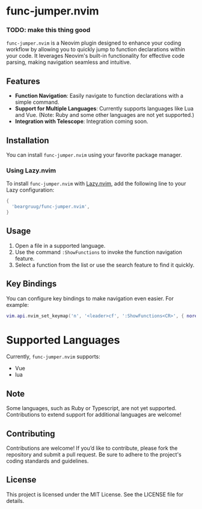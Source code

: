# func-jumper.nvim
### TODO: make this thing good

`func-jumper.nvim` is a Neovim plugin designed to enhance your coding workflow by allowing you to quickly jump to function declarations within your code. It leverages Neovim's built-in functionality for effective code parsing, making navigation seamless and intuitive.

## Features

- **Function Navigation**: Easily navigate to function declarations with a simple command.
- **Support for Multiple Languages**: Currently supports languages like Lua and Vue. (Note: Ruby and some other languages are not yet supported.)
- **Integration with Telescope**: Integration coming soon.

## Installation

You can install `func-jumper.nvim` using your favorite package manager.

### Using Lazy.nvim
To install `func-jumper.nvim` with [Lazy.nvim](https://github.com/folke/lazy.nvim), add the following line to your Lazy configuration:

```lua
{
  'beargruug/func-jumper.nvim',
}
```

## Usage
1. Open a file in a supported language.
2. Use the command `:ShowFunctions` to invoke the function navigation feature.
3. Select a function from the list or use the search feature to find it quickly.

## Key Bindings
You can configure key bindings to make navigation even easier. For example:

```lua
vim.api.nvim_set_keymap('n', '<leader>cf', ':ShowFunctions<CR>', { noremap = true, silent = true })
```
# Supported Languages
Currently, `func-jumper.nvim` supports:

- Vue
- lua

## Note
Some languages, such as Ruby or Typescript, are not yet supported. Contributions to extend support for additional languages are welcome!

## Contributing
Contributions are welcome! If you’d like to contribute, please fork the repository and submit a pull request. Be sure to adhere to the project's coding standards and guidelines.

## License
This project is licensed under the MIT License. See the LICENSE file for details.
